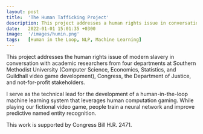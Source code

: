 ```yaml
---
layout: post
title:  'The Human Tafficking Project'
description: This project addresses a human rights issue in conversation with academic researchers from four departments (Computer Science, Economics, Statistics, and Applied Science), Congress, and the Department of Justice. We use crowd sourcing and human-in-the-loop machine learning techniques to train a neural network and imporve predictive named entity recognition and social network analysis. This work is supported by Congress Bill H.R. 2471.  
date:   2022-01-01 15:01:35 +0300
image:  '/images/humin.png'
tags:   [Human in the Loop, NLP, Machine Learning]
---
```

This project addresses the human rights issue of modern slavery in conversation with academic researchers from four departments at Southern Methodist University (Computer Science, Economics, Statistics, and Guildhall video game development), Congress, the Department of Justice, and not-for-profit stakeholders.

I serve as the technical lead for the development of a human-in-the-loop machine learning system that leverages human computation gaming. While playing our fictional video game, people train a neural network and improve predictive named entity recognition. 

This work is supported by Congress Bill H.R. 2471.  
